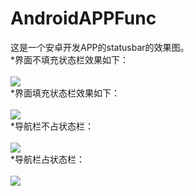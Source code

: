# AndroidAPPFunc
这是一个安卓开发APP的statusbar的效果图。<br>
*界面不填充状态栏效果如下：<br>
<br>
![](https://github.com/xumorden/AndroidAPPFunc/blob/master/image/bar1pic.jpg)<br>
*界面填充状态栏效果如下：<br>
<br>
![](https://github.com/xumorden/AndroidAPPFunc/blob/master/image/bar2pic.jpg)<br>
*导航栏不占状态栏：<br>
<br>
![](https://github.com/xumorden/AndroidAPPFunc/blob/master/image/bar3pic.jpg)<br>
*导航栏占状态栏：<br>
<br>
![](https://github.com/xumorden/AndroidAPPFunc/blob/master/image/bar4pic.jpg)<br>
